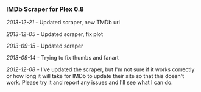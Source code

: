 ### IMDb Scraper for Plex 0.8

*2013-12-21* - Updated scraper, new TMDb url

*2013-12-05* - Updated scraper, fix plot

*2013-09-15* - Updated scraper

*2013-09-14* - Trying to fix thumbs and fanart

*2012-12-08* - I've updated the scraper, but I'm not sure if it works correctly 
or how long it will take for IMDb to update their site so that this doesn't work.
Please try it and report any issues and I'll see what I can do.
